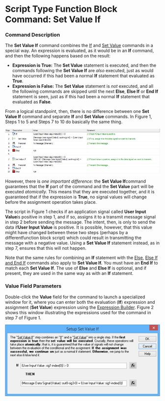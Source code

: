 # Script Type Function Block Command: Set Value If

### Command Description

The **Set Value If** command combines the [If](script-type-function-block-commands-if-else-else-if-end-if.md) and [Set Value](script-type-function-block-command-set-value.md) commands in a special way. An expression is evaluated, as it would be in an **If** command, and then the following happens based on the result:

* **Expression is True:** The **Set Value** statement is executed, and then the commands following the **Set Value If** are _also_ executed, just as would have occurred if this had been a normal **If** statement that evaluated as **True**.
* **Expression is False:** The **Set Value** statement is _not_ executed, and all the following commands are skipped until the next **Else**, **Else If** or **End If** statement is seen, just as if this had been a normal **If** statement that evaluated as **False**.

From a logical standpoint, then, there is no difference between one **Set Value If** command and separate **If** and **Set Value** commands. In Figure 1, Steps 1 to 5 and Steps 7 to 10 do basically the same thing.

![Figure 1: The same script using separate If and Set Value commands (steps 1 to 5) and the Set Value If command (steps 7 to 10).](../../../../../.gitbook/assets/fb_set_value_if_1.gif)

However, there is _one important difference:_ the **Set Value If**command guarantees that the **If** part of the command and the **Set Value** part will be executed _atomically._ This means that they are executed together, and it is guaranteed that if the expression is **True**, no signal values will change before the assignment operation takes place.

The script in Figure 1 checks if an application signal called **User Input Value**is positive in step 1, and if so, assigns it to a transmit message signal in step 2 before sending the message. The intent, then, is only to send the data if**User Input Value** is positive. It is possible, however, that this value might have changed between these two steps (perhaps by a differentfunction block script) which could result in transmitting the message with a negative value. Using a **Set Value If** statement instead, as in step 7, ensures that this will not happen.

Note that the same rules for combining an **If** statement with the [Else](script-type-function-block-commands-if-else-else-if-end-if.md), [Else If and End If](script-type-function-block-commands-if-else-else-if-end-if.md) commands also apply to **Set Value If.** You must have an **End If** to match each **Set Value If**. The use of **Else** and **Else If** is optional, and if present, they are used in the same way as with an **If** statement.

### Value Field Parameters

Double-click the **Value** field for the command to launch a specialized window for it, where you can enter both the evaluation (**If**) expression and assignment (**Set Value**) expression using the [Expression Builder](../../../../../shared-features-in-vehicle-spy/shared-features-expression-builder.md). Figure 2 shows this window illustrating the expressions used for the command in step 7 of Figure 1.

![Figure 2: Setup window for the Set Value If command.](../../../../../.gitbook/assets/fb_set_value_if_2.gif)
